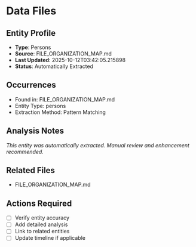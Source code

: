 # Data Files

## Entity Profile
- **Type**: Persons
- **Source**: FILE_ORGANIZATION_MAP.md
- **Last Updated**: 2025-10-12T03:42:05.215898
- **Status**: Automatically Extracted

## Occurrences
- Found in: FILE_ORGANIZATION_MAP.md
- Entity Type: persons
- Extraction Method: Pattern Matching

## Analysis Notes
*This entity was automatically extracted. Manual review and enhancement recommended.*

## Related Files
- FILE_ORGANIZATION_MAP.md

## Actions Required
- [ ] Verify entity accuracy
- [ ] Add detailed analysis
- [ ] Link to related entities
- [ ] Update timeline if applicable
